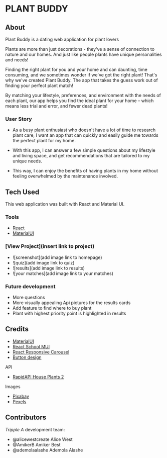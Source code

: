 # PLANT BUDDY



## About

Plant Buddy is a dating web application for plant lovers



Plants are more than just decorations - they've a sense of connection to nature and our homes. And just like people plants have
unique personalities and needs!


Finding the right plant for you and your home and can daunting, time consuming, and we sometimes wonder if we've got the right plant!
That's why we've created Plant Buddy. The app that takes the guess work out of finding your perfect plant match!

By matching your lifestyle, preferences, and environment with the needs of each plant, our app helps you find the ideal plant for your home – which means less trial and error, and fewer dead plants!


### User Story


- As a busy plant enthusiast who doesn't have a lot of time to research plant care, I want an app that can quickly and easily guide me towards the perfect plant for my home.

- With this app, I can answer a few simple questions about my lifestyle and living space, and get recommendations that are tailored to my unique needs.

- This way, I can enjoy the benefits of having plants in my home without feeling overwhelmed by the maintenance involved.



## Tech Used

This web application was built with React and Material UI.



### Tools

- [React](https://react.dev/)
- [MaterialUI](https://mui.com/)



### [View Project](insert link to project)


- ![screenshot](add image link to homepage)
- ![quiz](add image link to quiz)
- ![results](add image link to results)
- ![your matches](add image link to your matches)


### Future development

- More questions
- More visually appealing Api pictures for the results cards
- Add feature to find where to buy plant
- Plant with highest priority point is highlighted in results


## Credits

- [MaterialUI](https://mui.com/)
- [React School MUI](https://react.school/material-ui)
- [React Responsive Carousel](https://github.com/leandrowd/react-responsive-carousel)
- [Button design](https://getcssscan.com/css-buttons-examples)


API

- [RapidAPI House Plants 2](https://rapidapi.com/mnai01/api/house-plants2/)

Images

- [Pixabay](https://pixabay.com/)
- [Pexels](https://www.pexels.com/)



## Contributors

_Tripple A_ development team:

- @alicewestcreate Alice West
- @AmikerB Amiker Best
- @ademolaalashe Ademola Alashe

